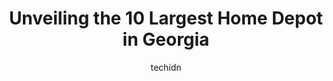 ---
layout: ampstory
image: https://i0.wp.com/www.depkes.org/wp-content/uploads/2023/06/home-depot-0-in-georgia-1685967845.jpeg?resize=640,853
author: techidn
featured: false
description: Discover the impressive array of Home Depot options in Georgia, where you can find 10 of the largest Home Depot establishments in the area. From renowned classics to hidden gems, Georgia off
title: Unveiling the 10 Largest Home Depot in Georgia
cover:
   title: Unveiling the 10 Largest Home Depot in Georgia
   subtitle: Rickpate
   background: https://www.depkes.org/wp-content/uploads/2023/06/home-depot-0-in-georgia-1685967845.jpeg

pages: 
 - layout: thirds
   top: <h1>#1 The Home Depot</h1>
   bottom: "<p>It was not as busy as other HD on a Saturday morning,  which was a good thing for me. In and out under 10min, including  return...Wow!</p>"
   background: https://www.depkes.org/wp-content/uploads/2023/06/home-depot-1-in-georgia-1685967845.jpeg
   backgroundblur: true
 - layout: thirds
   top: <h1>#2 The Home Depot</h1>
   bottom: "<p>2295 Lawrenceville Hwy, Decatur, GA 30033, United States</p>"
   background: https://www.depkes.org/wp-content/uploads/2023/06/home-depot-2-in-georgia-1685967846.jpeg
   cta:
      link: https://www.depkes.org/blog/unveiling-the-10-largest-home-depot-in-georgia/
      text: Unveiling the 10 Largest Home Depot in Georgia
 - layout: thirds
   top: <h1>#3 The Home Depot</h1>
   bottom: "<p>2034 Mt Zion Rd, Morrow, GA 30260, United States</p>"
   background: https://www.depkes.org/wp-content/uploads/2023/06/home-depot-3-in-georgia-1685967846.jpeg
   cta:
      link: https://www.depkes.org/blog/unveiling-the-10-largest-home-depot-in-georgia/
      text: Unveiling the 10 Largest Home Depot in Georgia
 - layout: thirds
   top: <h1>#4 The Home Depot</h1>
   bottom: "<p>650 Ponce De Leon Ave NE, Atlanta, GA 30308, United States</p>"
   background: https://images.unsplash.com/photo-1613843873231-1447db182f97?ixlib=rb-4.0.3&ixid=MnwxMjA3fDB8MHxwaG90by1wYWdlfHx8fGVufDB8fHx8&auto=format&fit=crop&w=640&h=853&q=80
   cta:
      link: https://www.depkes.org/blog/unveiling-the-10-largest-home-depot-in-georgia/
      text: Unveiling the 10 Largest Home Depot in Georgia
 - layout: thirds
   top: <h1>#5 The Home Depot</h1>
   bottom: "<p>4136 Jimmy Carter Blvd, Norcross, GA 30093, United States</p>"
   background: https://images.unsplash.com/photo-1609083590460-7b8cc0ca65f8?ixlib=rb-4.0.3&ixid=MnwxMjA3fDB8MHxwaG90by1wYWdlfHx8fGVufDB8fHx8&auto=format&fit=crop&w=640&h=853&q=80
   cta:
      link: https://www.depkes.org/blog/unveiling-the-10-largest-home-depot-in-georgia/
      text: Unveiling the 10 Largest Home Depot in Georgia
 - layout: thirds
   top: <h1>#6 The Home Depot</h1>
   bottom: "<p>3885 Jonesboro Rd SE, Atlanta, GA 30354, United States</p>"
   background: https://images.unsplash.com/photo-1552083974-186346191183?ixlib=rb-4.0.3&ixid=MnwxMjA3fDB8MHxwaG90by1wYWdlfHx8fGVufDB8fHx8&auto=format&fit=crop&w=640&h=853&q=80
   cta:
      link: https://www.depkes.org/blog/unveiling-the-10-largest-home-depot-in-georgia/
      text: Unveiling the 10 Largest Home Depot in Georgia
 - layout: thirds
   top: <h1>#7 The Home Depot</h1>
   bottom: "<p>680 Lamar Hutcheson Pkwy, Riverdale, GA 30274, United States</p>"
   background: https://images.unsplash.com/photo-1536745287225-21d689278fd1?ixlib=rb-4.0.3&ixid=MnwxMjA3fDB8MHxwaG90by1wYWdlfHx8fGVufDB8fHx8&auto=format&fit=crop&w=640&h=853&q=80
   cta:
      link: https://www.depkes.org/blog/unveiling-the-10-largest-home-depot-in-georgia/
      text: Unveiling the 10 Largest Home Depot in Georgia
 - layout: thirds
   middle: Continue reading...
   background: https://images.unsplash.com/photo-1599422314077-f4dfdaa4cd09?ixlib=rb-4.0.3&ixid=MnwxMjA3fDB8MHxwaG90by1wYWdlfHx8fGVufDB8fHx8&auto=format&fit=crop&w=640&h=853&q=80
   cta:
      link: https://www.depkes.org/blog/unveiling-the-10-largest-home-depot-in-georgia/
      text: Unveiling the 10 Largest Home Depot in Georgia
      
---